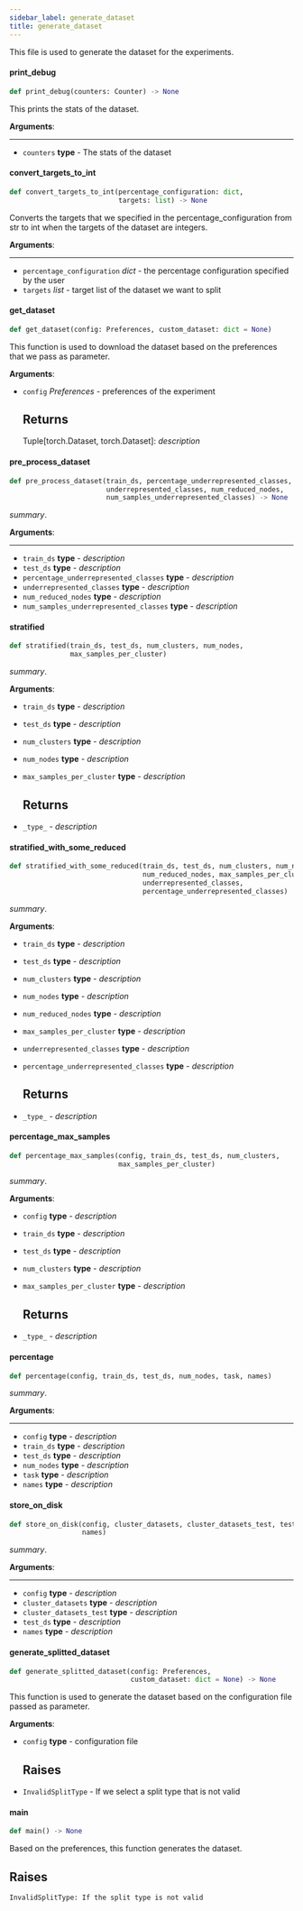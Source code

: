 ```yaml
---
sidebar_label: generate_dataset
title: generate_dataset
---
```


This file is used to generate the dataset for the experiments.

#### print\_debug

```python
def print_debug(counters: Counter) -> None
```

This prints the stats of the dataset.

**Arguments**:

  ----
- `counters` __type__ - The stats of the dataset

#### convert\_targets\_to\_int

```python
def convert_targets_to_int(percentage_configuration: dict,
                           targets: list) -> None
```

Converts the targets that we specified in the percentage_configuration
from str to int when the targets of the dataset are integers.

**Arguments**:

  ----
- `percentage_configuration` _dict_ - the percentage configuration specified by the user
- `targets` _list_ - target list of the dataset we want to split

#### get\_dataset

```python
def get_dataset(config: Preferences, custom_dataset: dict = None)
```

This function is used to download the dataset based on the
preferences that we pass as parameter.

**Arguments**:

- `config` _Preferences_ - preferences of the experiment
  
  Returns
  -------
  Tuple[torch.Dataset, torch.Dataset]: _description_

#### pre\_process\_dataset

```python
def pre_process_dataset(train_ds, percentage_underrepresented_classes,
                        underrepresented_classes, num_reduced_nodes,
                        num_samples_underrepresented_classes) -> None
```

_summary_.

**Arguments**:

  ----
- `train_ds` __type__ - _description_
- `test_ds` __type__ - _description_
- `percentage_underrepresented_classes` __type__ - _description_
- `underrepresented_classes` __type__ - _description_
- `num_reduced_nodes` __type__ - _description_
- `num_samples_underrepresented_classes` __type__ - _description_

#### stratified

```python
def stratified(train_ds, test_ds, num_clusters, num_nodes,
               max_samples_per_cluster)
```

_summary_.

**Arguments**:

- `train_ds` __type__ - _description_
- `test_ds` __type__ - _description_
- `num_clusters` __type__ - _description_
- `num_nodes` __type__ - _description_
- `max_samples_per_cluster` __type__ - _description_
  
  Returns
  -------
- `_type_` - _description_

#### stratified\_with\_some\_reduced

```python
def stratified_with_some_reduced(train_ds, test_ds, num_clusters, num_nodes,
                                 num_reduced_nodes, max_samples_per_cluster,
                                 underrepresented_classes,
                                 percentage_underrepresented_classes)
```

_summary_.

**Arguments**:

- `train_ds` __type__ - _description_
- `test_ds` __type__ - _description_
- `num_clusters` __type__ - _description_
- `num_nodes` __type__ - _description_
- `num_reduced_nodes` __type__ - _description_
- `max_samples_per_cluster` __type__ - _description_
- `underrepresented_classes` __type__ - _description_
- `percentage_underrepresented_classes` __type__ - _description_
  
  Returns
  -------
- `_type_` - _description_

#### percentage\_max\_samples

```python
def percentage_max_samples(config, train_ds, test_ds, num_clusters,
                           max_samples_per_cluster)
```

_summary_.

**Arguments**:

- `config` __type__ - _description_
- `train_ds` __type__ - _description_
- `test_ds` __type__ - _description_
- `num_clusters` __type__ - _description_
- `max_samples_per_cluster` __type__ - _description_
  
  Returns
  -------
- `_type_` - _description_

#### percentage

```python
def percentage(config, train_ds, test_ds, num_nodes, task, names)
```

_summary_.

**Arguments**:

  ----
- `config` __type__ - _description_
- `train_ds` __type__ - _description_
- `test_ds` __type__ - _description_
- `num_nodes` __type__ - _description_
- `task` __type__ - _description_
- `names` __type__ - _description_

#### store\_on\_disk

```python
def store_on_disk(config, cluster_datasets, cluster_datasets_test, test_ds,
                  names)
```

_summary_.

**Arguments**:

  ----
- `config` __type__ - _description_
- `cluster_datasets` __type__ - _description_
- `cluster_datasets_test` __type__ - _description_
- `test_ds` __type__ - _description_
- `names` __type__ - _description_

#### generate\_splitted\_dataset

```python
def generate_splitted_dataset(config: Preferences,
                              custom_dataset: dict = None) -> None
```

This function is used to generate the dataset based on the
configuration file passed as parameter.

**Arguments**:

- `config` __type__ - configuration file
  
  Raises
  ------
- `InvalidSplitType` - If we select a split type that is not valid

#### main

```python
def main() -> None
```

Based on the preferences, this function generates the dataset.

Raises
------
    InvalidSplitType: If the split type is not valid

